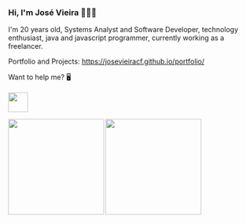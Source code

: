 ### Hi, I'm José Vieira 👋👨‍💻

I'm 20 years old, Systems Analyst and Software Developer, technology enthusiast, java and javascript programmer, currently working as a freelancer.

Portfolio and Projects: https://josevieiracf.github.io/portfolio/


Want to help me? 🖥
<br>
<br>
<a target="_blank" href="https://donorbox.org/a-pc-to-code"><img src="https://d1iczxrky3cnb2.cloudfront.net/button-medium-blue.png" height="40"/></a>


   <a href="https://github.com/JoseVieiraCF?tab=repositories">
     <img align='left' src="https://github-readme-stats.vercel.app/api/top-langs/?username=JoseVieiraCF&layout=compact&theme=radical&title_color=2ED3EA" height="195"/>
   </a>
   
<img height="195" src="https://github-readme-stats.vercel.app/api?username=JoseVieiraCF&theme=radical&title_color=2ED3EA&show_icons=true " />




